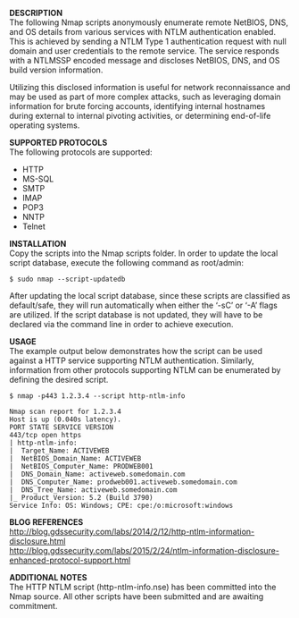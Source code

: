 **DESCRIPTION**<br />
The following Nmap scripts anonymously enumerate remote NetBIOS, DNS, and OS details from various services with NTLM authentication enabled.  This is achieved by sending a NTLM Type 1 authentication request with null domain and user credentials to the remote service.  The service responds with a NTLMSSP encoded message and discloses NetBIOS, DNS, and OS build version information.

Utilizing this disclosed information is useful for network reconnaissance and may be used as part of more complex attacks, such as leveraging domain information for brute forcing accounts, identifying internal hostnames during external to internal pivoting activities, or determining end-of-life operating systems.

**SUPPORTED PROTOCOLS**<br />
The following protocols are supported:
- HTTP
- MS-SQL
- SMTP
- IMAP
- POP3
- NNTP
- Telnet

**INSTALLATION**<br />
Copy the scripts into the Nmap scripts folder.  In order to update the local script database, execute the following command as root/admin: 
```
$ sudo nmap --script-updatedb
```
After updating the local script database, since these scripts are classified as default/safe, they will run automatically when either the ‘-sC’ or ‘-A’ flags are utilized. If the script database is not updated, they will have to be declared via the command line in order to achieve execution.  

**USAGE**<br />
The example output below demonstrates how the script can be used against a HTTP service supporting NTLM authentication.  Similarly, information from other protocols supporting NTLM can be enumerated by defining the desired script.

```
$ nmap -p443 1.2.3.4 --script http-ntlm-info

Nmap scan report for 1.2.3.4
Host is up (0.040s latency).
PORT STATE SERVICE VERSION
443/tcp open https
| http-ntlm-info:
|  Target_Name: ACTIVEWEB
|  NetBIOS_Domain_Name: ACTIVEWEB
|  NetBIOS_Computer_Name: PRODWEB001
|  DNS_Domain_Name: activeweb.somedomain.com
|  DNS_Computer_Name: prodweb001.activeweb.somedomain.com
|  DNS_Tree_Name: activeweb.somedomain.com
|_ Product_Version: 5.2 (Build 3790)
Service Info: OS: Windows; CPE: cpe:/o:microsoft:windows
```

**BLOG REFERENCES**<br />
http://blog.gdssecurity.com/labs/2014/2/12/http-ntlm-information-disclosure.html <br />
http://blog.gdssecurity.com/labs/2015/2/24/ntlm-information-disclosure-enhanced-protocol-support.html

**ADDITIONAL NOTES**<br />
The HTTP NTLM script (http-ntlm-info.nse) has been committed into the Nmap source.  All other scripts have been submitted and are awaiting commitment.
